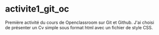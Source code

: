 # activite1_git_oc
Première activité du cours de Openclassroom sur Git et Github. J'ai choisi de présenter un Cv simple sous format html avec un fichier de style CSS.
